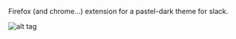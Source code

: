 Firefox (and chrome...) extension for a pastel-dark theme for slack.

![alt tag](https://raw.githubusercontent.com/uniflare/screenshots/master/theme-dark-pastel.jpg)
